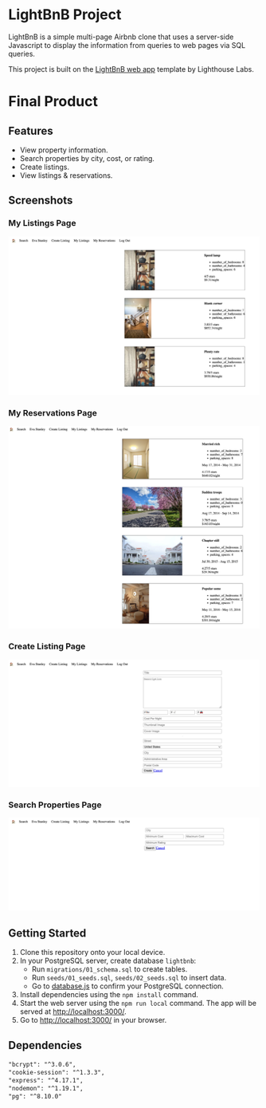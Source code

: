 # LightBnB Project
LightBnB is a simple multi-page Airbnb clone that uses a server-side Javascript to display the information from queries to web pages via SQL queries.

This project is built on the [LightBnB web app](https://github.com/lighthouse-labs/LightBnB_WebApp) template by Lighthouse Labs.

# Final Product
## Features
- View property information.
- Search properties by city, cost, or rating.
- Create listings.
- View listings & reservations.

## Screenshots
### My Listings Page
!["My Listings Page"](/docs/my_listings.png)
### My Reservations Page
!["My Reservations Page"](/docs/my_reservations.png)
### Create Listing Page
!["Create Listing Page"](/docs/create_listing.png)
### Search Properties Page
!["Search Properties Page"](/docs/search_properties.png)

## Getting Started
1. Clone this repository onto your local device.
2. In your PostgreSQL server, create database `lightbnb`:
     - Run `migrations/01_schema.sql` to create tables.
     - Run `seeds/01_seeds.sql`, `seeds/02_seeds.sql` to insert data.
     - Go to [database.js](/LightBnB_WebApp/db/database.js) to confirm your PostgreSQL connection.
3. Install dependencies using the `npm install` command.
4. Start the web server using the `npm run local` command. The app will be served at <http://localhost:3000/>.
5. Go to <http://localhost:3000/> in your browser.


## Dependencies
    "bcrypt": "^3.0.6",
    "cookie-session": "^1.3.3",
    "express": "^4.17.1",
    "nodemon": "^1.19.1",
    "pg": "^8.10.0"